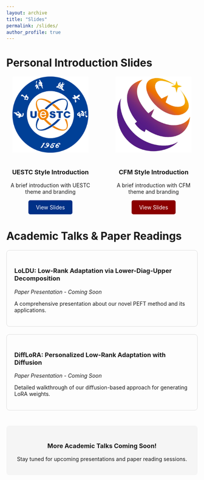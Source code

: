 ```yaml
---
layout: archive
title: "Slides"
permalink: /slides/
author_profile: true
---
```


<h1>Personal Introduction Slides</h1>

<div style="display: flex; align-items: flex-start; margin-bottom: 40px;">
  <div style="flex: 1; margin-right: 20px; text-align: center;">
    <img src="https://raw.githubusercontent.com/SKDDJ/picgoimgbed/main/202411180930255.png" alt="UESTC Style" style="width: 200px; margin-bottom: 15px;">
    <h3>UESTC Style Introduction</h3>
    <p>A brief introduction with UESTC theme and branding</p>
    <a href="/files/yimingshi_intro_uestc.pdf" class="btn btn-primary" style="display: inline-block; padding: 10px 20px; background-color: #003087; color: white; text-decoration: none; border-radius: 5px;">View Slides</a>
  </div>

  <div style="flex: 1; margin-left: 20px; text-align: center;">
    <img src="https://raw.githubusercontent.com/SKDDJ/picgoimgbed/main/202411180930458.png" alt="CFM Style" style="width: 200px; margin-bottom: 15px;">
    <h3>CFM Style Introduction</h3>
    <p>A brief introduction with CFM theme and branding</p>
    <a href="/files/yimingshi_intro_cfm.pdf" class="btn btn-primary" style="display: inline-block; padding: 10px 20px; background-color: #8B0000; color: white; text-decoration: none; border-radius: 5px;">View Slides</a>
  </div>
</div>

<h1>Academic Talks & Paper Readings</h1>

<div class="talks-container" style="margin-top: 20px;">
  <div class="talk-card" style="border: 1px solid #ddd; padding: 20px; margin-bottom: 20px; border-radius: 8px;">
    <h3>LoLDU: Low-Rank Adaptation via Lower-Diag-Upper Decomposition</h3>
    <p><em>Paper Presentation - Coming Soon</em></p>
    <p>A comprehensive presentation about our novel PEFT method and its applications.</p>
  </div>

  <div class="talk-card" style="border: 1px solid #ddd; padding: 20px; margin-bottom: 20px; border-radius: 8px;">
    <h3>DiffLoRA: Personalized Low-Rank Adaptation with Diffusion</h3>
    <p><em>Paper Presentation - Coming Soon</em></p>
    <p>Detailed walkthrough of our diffusion-based approach for generating LoRA weights.</p>
  </div>
</div>

<div style="text-align: center; margin-top: 40px; padding: 20px; background-color: #f5f5f5; border-radius: 8px;">
  <h3>More Academic Talks Coming Soon!</h3>
  <p>Stay tuned for upcoming presentations and paper reading sessions.</p>
</div>
